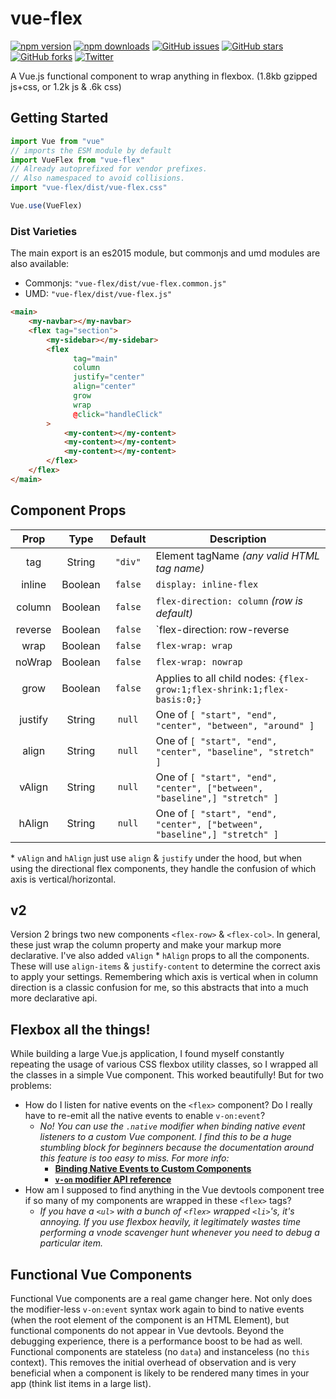 # vue-flex

[![npm version](https://badge.fury.io/js/vue-flex.svg)](https://badge.fury.io/js/vue-flex)
[![npm downloads](https://img.shields.io/npm/dt/vue-flex.svg)](https://www.npmjs.com/package/vue-flex)
[![GitHub issues](https://img.shields.io/github/issues/alexsasharegan/vue-flex.svg?style=flat)](https://github.com/alexsasharegan/vue-flex/issues)
[![GitHub stars](https://img.shields.io/github/stars/alexsasharegan/vue-flex.svg)](https://github.com/alexsasharegan/vue-flex/stargazers)
[![GitHub forks](https://img.shields.io/github/forks/alexsasharegan/vue-flex.svg)](https://github.com/alexsasharegan/vue-flex/network)
[![Twitter](https://img.shields.io/twitter/url/https/github.com/alexsasharegan/vue-flex.svg?style=social)](https://twitter.com/intent/tweet?text=Wow:&url=%5Bobject%20Object%5D)

A Vue.js functional component to wrap anything in flexbox. (1.8kb gzipped js+css, or 1.2k js & .6k css)

## Getting Started

```js
import Vue from "vue"
// imports the ESM module by default
import VueFlex from "vue-flex"
// Already autoprefixed for vendor prefixes.
// Also namespaced to avoid collisions.
import "vue-flex/dist/vue-flex.css"

Vue.use(VueFlex)
```

### Dist Varieties

The main export is an es2015 module, but commonjs and umd modules are also available:

- Commonjs: `"vue-flex/dist/vue-flex.common.js"`
- UMD: `"vue-flex/dist/vue-flex.js"`

```html
<main>
    <my-navbar></my-navbar>
    <flex tag="section">
        <my-sidebar></my-sidebar>
        <flex
              tag="main"
              column
              justify="center"
              align="center"
              grow
              wrap
              @click="handleClick"
        >
            <my-content></my-content>
            <my-content></my-content>
            <my-content></my-content>
        </flex>
    </flex>
</main>
```

## Component Props

| Prop      | Type      | Default   | Description |
| :-------: | :-------: | :-------: | ----------- |
| tag       | String    | `"div"`   | Element tagName _(any valid HTML tag name)_ |
| inline    | Boolean   | `false`   | `display: inline-flex` |
| column    | Boolean   | `false`   | `flex-direction: column` _(row is default)_ |
| reverse   | Boolean   | `false`   | `flex-direction: row-reverse|column-reverse` |
| wrap      | Boolean   | `false`   | `flex-wrap: wrap` |
| noWrap    | Boolean   | `false`   | `flex-wrap: nowrap` |
| grow      | Boolean   | `false`   | Applies to all child nodes: `{flex-grow:1;flex-shrink:1;flex-basis:0;}` |
| justify   | String    | `null`    | One of `[ "start", "end", "center", "between", "around" ]` |
| align     | String    | `null`    | One of `[ "start", "end", "center", "baseline", "stretch" ]` |
| vAlign    | String    | `null`    | One of `[ "start", "end", "center", ["between", "baseline",] "stretch" ]` |
| hAlign    | String    | `null`    | One of `[ "start", "end", "center", ["between", "baseline",] "stretch" ]` |

\* `vAlign` and `hAlign` just use `align` & `justify` under the hood, but when using the directional flex components, they handle the confusion of which axis is vertical/horizontal.

## v2

Version 2 brings two new components `<flex-row>` & `<flex-col>`. In general, these just wrap the column property and make your markup more declarative. I've also added `vAlign` * `hAlign` props to all the components. These will use `align-items` & `justify-content` to determine the correct axis to apply your settings. Remembering which axis is vertical when in column direction is a classic confusion for me, so this abstracts that into a much more declarative api.

## Flexbox all the things!

While building a large Vue.js application, I found myself constantly repeating the usage of various CSS flexbox utility classes, so I wrapped all the classes in a simple Vue component. This worked beautifully! But for two problems:

- How do I listen for native events on the `<flex>` component? Do I really have to re-emit all the native events to enable `v-on:event`?
  - _No! You can use the `.native` modifier when binding native event listeners to a custom Vue component. I find this to be a huge stumbling block for beginners because the documentation around this feature is too easy to miss. For more info:_
    - [**Binding Native Events to Custom Components**](https://vuejs.org/v2/guide/components.html#Binding-Native-Events-to-Components)
    - [**`v-on` modifier API reference**](https://vuejs.org/v2/api/#v-on)
- How am I supposed to find anything in the Vue devtools component tree if so many of my components are wrapped in these `<flex>` tags?
  - _If you have a `<ul>` with a bunch of `<flex>` wrapped `<li>`'s, it's annoying. If you use flexbox heavily, it legitimately wastes time performing a vnode scavenger hunt whenever you need to debug a particular item._

## Functional Vue Components

Functional Vue components are a real game changer here. Not only does the modifier-less `v-on:event` syntax work again to bind to native events (when the root element of the component is an HTML Element), but functional components do not appear in Vue devtools. Beyond the debugging experience, there is a performance boost to be had as well. Functional components are stateless (no `data`) and instanceless (no `this` context). This removes the initial overhead of observation and is very beneficial when a component is likely to be rendered many times in your app (think list items in a large list).
